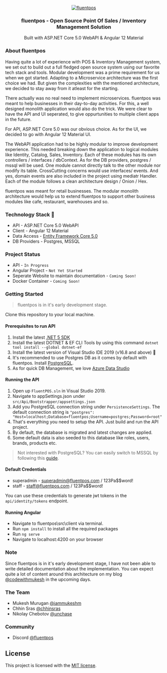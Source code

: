 <p align="center">
  <a href="https://github.com/fluentpos/fluentpos">
    <img src="https://codewithmukesh.com/wp-content/uploads/2021/06/fluentposBanner.png" alt="fluentpos">
  </a>
  <h3 align="center">fluentpos - Open Source Point Of Sales / Inventory Management Solution</h3>
  <p align="center">
    Built with ASP.NET Core 5.0 WebAPI & Angular 12 Material
  </p>
</p>

### About fluentpos

Having quite a lot of experience with POS & Inventory Management system, we set out to build out a full fledged open source system using our favorite tech stack and tools. Modular development was a prime requirement for us when we got started. Adapting to a Microservice architecture was the first choice we had. But given the complexities with the mentioned architecture, we decided to stay away from it atleast for the starting. 

There actually was no real need to implement microservices. fluentpos was meant to help businesses in their day-to-day activities. For this, a well designed monolith application would also do the trick. We were clear to have the API and UI seperated, to give oppurtunities to multiple client apps in the future.

For API, ASP.NET Core 5.0 was our obvious choice. As for the UI, we decided to go with Angular 12 Material UI.

The WebAPI application had to be highly modular to improve development experience. This needed breaking down the application to logical modules like Identity, Catalog, Sales, Inventory. Each of these modules has its own controllers / interfaces / dbContext. As for the DB providers, postgres / mssql will be used. One module cannot directly talk to the other module nor modify its table. CrossCutting concerns would use interfaces/ events. And yes, domain events are also included in the project using mediatr Handler. Each of the module follows a clean architecture design / Onion / Hex.

fluentpos was meant for retail businesses. The modular monolith architecture would help us to extend fluentpos to support other business modules like cafe, restaurant, warehouses and so.

### Technology Stack :muscle:

- API - ASP.NET Core 5.0 WebAPI
- Client - Angular 12 Material
- Data Access - [Entity Framework Core 5.0](https://docs.microsoft.com/en-us/ef/core/)
- DB Providers - Postgres, MSSQL

### Project Status

- API - `In Progress`
- Angular Project - `Not Yet Started`
- Seperate Website to maintain documentation - `Coming Soon!`
- Docker Container - `Coming Soon!`

### Getting Started

> fluentpos is in it's early development stage.

Clone this repository to your local machine.

#### Prerequisites to run API

1. Install the latest [.NET 5 SDK](https://dotnet.microsoft.com/download/dotnet/5.0)
2. Install the latest DOTNET & EF CLI Tools by using this command `dotnet tool install --global dotnet-ef` 
3. Install the latest version of Visual Studio IDE 2019 (v16.8 and above) 🚀
4. It's recommended to use Postgres DB as it comes by default with fluentpos. Install [PostgreSQL](https://www.postgresql.org/download/). 
5. As for quick DB Management, we love [Azure Data Studio](https://docs.microsoft.com/en-us/sql/azure-data-studio/download-azure-data-studio?view=sql-server-ver15)

#### Running the API

1. Open up `FluentPOS.sln` in Visual Studio 2019.
2. Navigate to appSettings.json under `src/Api/Bootstrapper/appsettings.json`
3. Add you PostgreSQL connection string under `PersistenceSettings`. The default connection string is `"postgres": "Host=localhost;Database=fluentpos;Username=postgres;Password=root"`
4. That's everything you need to setup the API. Just build and run the API project.
5. By default, the database is migrated and latest changes are applied.
6. Some default data is also seeded to this database like roles, users, brands, products etc.

> Not interested with PostgreSQL? You can easily switch to MSSQL by following this [guide]( https://github.com/fluentpos/fluentpos/blob/master/docs/api-switching-database-provider-tutorial.md).

#### Default Credentials

- superadmin - superadmin@fluentpos.com / 123Pa$$word!
- staff - staff@fluentpos.com / 123Pa$$word!

You can use these credentials to generate jwt tokens in the `api/identity/tokens` endpoint.

#### Running Angular

- Navigate to fluentpos\src\client via terminal.
- Run `npm install` to install all the required packages
- Run `ng serve`
- Navigate to localhost:4200 on your browser

### Note

Since fluentpos is in it's early development stage, I have not been able to write detailed documentation about the implementation. You can expect quite a lot of content around this architecture on my blog [@codewithmukesh](https://codewithmukesh.com/) in the upcoming days.

### The Team

- Mukesh Murugan [@iammukeshm](https://github.com/iammukeshm/)
- Chhin Sras [@chhinsras](https://github.com/chhinsras)
- Nikolay Chebotov [@unchase](https://github.com/unchase)

### Community

- Discord [@fluentpos](https://discord.gg/PAErG25QPK)

## License

This project is licensed with the [MIT license](LICENSE).
